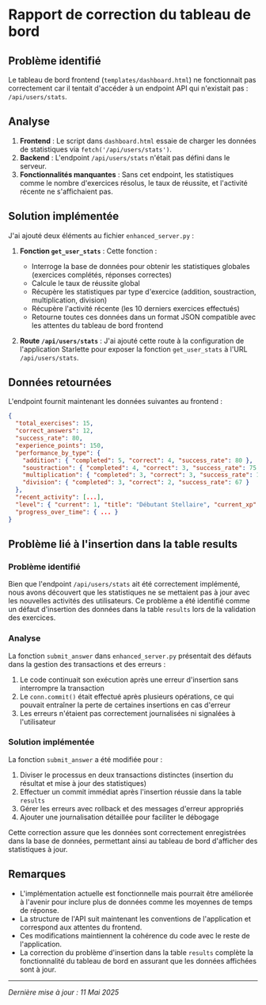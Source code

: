 # Rapport de correction du tableau de bord

## Problème identifié
Le tableau de bord frontend (`templates/dashboard.html`) ne fonctionnait pas correctement car il tentait d'accéder à un endpoint API qui n'existait pas : `/api/users/stats`.

## Analyse
1. **Frontend** : Le script dans `dashboard.html` essaie de charger les données de statistiques via `fetch('/api/users/stats')`.
2. **Backend** : L'endpoint `/api/users/stats` n'était pas défini dans le serveur.
3. **Fonctionnalités manquantes** : Sans cet endpoint, les statistiques comme le nombre d'exercices résolus, le taux de réussite, et l'activité récente ne s'affichaient pas.

## Solution implémentée
J'ai ajouté deux éléments au fichier `enhanced_server.py` :

1. **Fonction `get_user_stats`** : Cette fonction :
   - Interroge la base de données pour obtenir les statistiques globales (exercices complétés, réponses correctes)
   - Calcule le taux de réussite global
   - Récupère les statistiques par type d'exercice (addition, soustraction, multiplication, division)
   - Récupère l'activité récente (les 10 derniers exercices effectués)
   - Retourne toutes ces données dans un format JSON compatible avec les attentes du tableau de bord frontend

2. **Route `/api/users/stats`** : J'ai ajouté cette route à la configuration de l'application Starlette pour exposer la fonction `get_user_stats` à l'URL `/api/users/stats`.

## Données retournées
L'endpoint fournit maintenant les données suivantes au frontend :

```json
{
  "total_exercises": 15,
  "correct_answers": 12,
  "success_rate": 80,
  "experience_points": 150,
  "performance_by_type": {
    "addition": { "completed": 5, "correct": 4, "success_rate": 80 },
    "soustraction": { "completed": 4, "correct": 3, "success_rate": 75 },
    "multiplication": { "completed": 3, "correct": 3, "success_rate": 100 },
    "division": { "completed": 3, "correct": 2, "success_rate": 67 }
  },
  "recent_activity": [...],
  "level": { "current": 1, "title": "Débutant Stellaire", "current_xp": 25, "next_level_xp": 100 },
  "progress_over_time": { ... }
}
```

## Problème lié à l'insertion dans la table results

### Problème identifié

Bien que l'endpoint `/api/users/stats` ait été correctement implémenté, nous avons découvert que les statistiques ne se mettaient pas à jour avec les nouvelles activités des utilisateurs. Ce problème a été identifié comme un défaut d'insertion des données dans la table `results` lors de la validation des exercices.

### Analyse

La fonction `submit_answer` dans `enhanced_server.py` présentait des défauts dans la gestion des transactions et des erreurs :
1. Le code continuait son exécution après une erreur d'insertion sans interrompre la transaction
2. Le `conn.commit()` était effectué après plusieurs opérations, ce qui pouvait entraîner la perte de certaines insertions en cas d'erreur
3. Les erreurs n'étaient pas correctement journalisées ni signalées à l'utilisateur

### Solution implémentée

La fonction `submit_answer` a été modifiée pour :
1. Diviser le processus en deux transactions distinctes (insertion du résultat et mise à jour des statistiques)
2. Effectuer un commit immédiat après l'insertion réussie dans la table `results`
3. Gérer les erreurs avec rollback et des messages d'erreur appropriés
4. Ajouter une journalisation détaillée pour faciliter le débogage

Cette correction assure que les données sont correctement enregistrées dans la base de données, permettant ainsi au tableau de bord d'afficher des statistiques à jour.

## Remarques
- L'implémentation actuelle est fonctionnelle mais pourrait être améliorée à l'avenir pour inclure plus de données comme les moyennes de temps de réponse.
- La structure de l'API suit maintenant les conventions de l'application et correspond aux attentes du frontend.
- Ces modifications maintiennent la cohérence du code avec le reste de l'application.
- La correction du problème d'insertion dans la table `results` complète la fonctionnalité du tableau de bord en assurant que les données affichées sont à jour.

---
*Dernière mise à jour : 11 Mai 2025* 